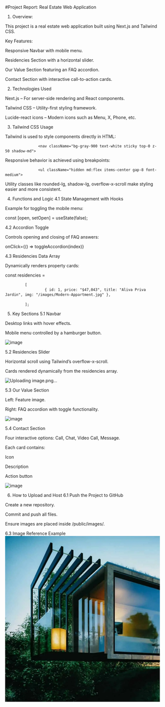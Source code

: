 #Project Report: Real Estate Web Application
1. Overview:
   
This project is a real estate web application built using Next.js and Tailwind CSS.

Key Features:

Responsive Navbar with mobile menu.
                   
Residencies Section with a horizontal slider.
                   
Our Value Section featuring an FAQ accordion.

Contact Section with interactive call-to-action cards.

2. Technologies Used

Next.js – For server-side rendering and React components.
 
Tailwind CSS – Utility-first styling framework.

Lucide-react icons – Modern icons such as Menu, X, Phone, etc.

3. Tailwind CSS Usage

Tailwind is used to style components directly in HTML:

                   <nav className="bg-gray-900 text-white sticky top-0 z-50 shadow-md">


Responsive behavior is achieved using breakpoints:

                   <ul className="hidden md:flex items-center gap-8 font-medium">

Utility classes like rounded-lg, shadow-lg, overflow-x-scroll make styling easier and more consistent.

4. Functions and Logic
4.1 State Management with Hooks

Example for toggling the mobile menu:

const [open, setOpen] = useState(false);

4.2 Accordion Toggle

Controls opening and closing of FAQ answers:

onClick={() => toggleAccordion(index)}

4.3 Residencies Data Array

Dynamically renders property cards:

const residencies = 

             [
                      { id: 1, price: "$47,043", title: "Aliva Priva Jardin", img: "/images/Modern-Appartment.jpg" },

             ];

5. Key Sections
5.1 Navbar

Desktop links with hover effects.

Mobile menu controlled by a hamburger button.

<img width="1582" height="66" alt="image" src="https://github.com/user-attachments/assets/8bd434a7-e382-47bd-9483-92f033b84fa7" />

5.2 Residencies Slider

Horizontal scroll using Tailwind’s overflow-x-scroll.

Cards rendered dynamically from the residencies array.

![Uploading image.png…]()

5.3 Our Value Section

Left: Feature image.

Right: FAQ accordion with toggle functionality.

<img width="1582" height="773" alt="image" src="https://github.com/user-attachments/assets/d39913dc-a702-4769-9c25-a4eb36810ec5" />

5.4 Contact Section

Four interactive options: Call, Chat, Video Call, Message.

Each card contains:

Icon

Description

Action button

<img width="1576" height="716" alt="image" src="https://github.com/user-attachments/assets/eb214826-aabb-4f35-b797-287cc1293b46" />

6. How to Upload and Host
6.1 Push the Project to GitHub

Create a new repository.

Commit and push all files.


Ensure images are placed inside /public/images/.

6.3 Image Reference Example
<img src="/images/contact-house.png" alt="Contact" />
